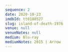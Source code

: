 ```yaml
---
sequence: 2
date: 2020-10-23
imdbId: tt0188527
slug: island-of-death-1976
venue: null
venueNotes: null
medium: Blu-ray
mediumNotes: 2015 | Arrow
---
```


